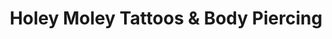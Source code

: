 ---
title: "Holey Moley Tattoos & Body Piercing"
url: /jersey-city/holey-moley-tattoos-and-body-piercing/
shop: tattoo
---